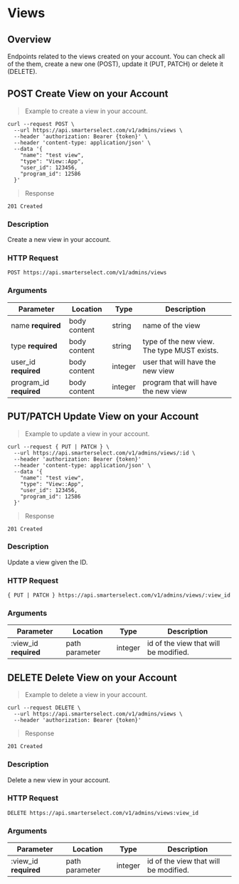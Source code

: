 # Views

## Overview

Endpoints related to the views created on your account. You can check all of the them, create a new one (POST), update it (PUT, PATCH) or delete it (DELETE).

## POST Create View on your Account

> Example to create a view in your account.

```shell
curl --request POST \
  --url https://api.smarterselect.com/v1/admins/views \
  --header 'authorization: Bearer {token}' \
  --header 'content-type: application/json' \
  --data '{
    "name": "test view",
    "type": "View::App",
    "user_id": 123456,
    "program_id": 12586
  }'
```

> Response

```shell
201 Created
```

### Description

Create a new view in your account.

### HTTP Request

`POST https://api.smarterselect.com/v1/admins/views`

### Arguments

| Parameter | Location | Type | Description
| --------- | -------- | ---- | -----------
| name <strong class="required">required</strong> | body content | string | name of the view
| type <strong class="required">required</strong> | body content | string | type of the new view. The type MUST exists.
| user_id <strong class="required">required</strong> | body content | integer | user that will have the new view
| program_id <strong class="required">required</strong> | body content | integer | program that will have the new view

## PUT/PATCH Update View on your Account

> Example to update a view in your account.

```shell
curl --request { PUT | PATCH } \
  --url https://api.smarterselect.com/v1/admins/views/:id \
  --header 'authorization: Bearer {token}'
  --header 'content-type: application/json' \
  --data '{
    "name": "test view",
    "type": "View::App",
    "user_id": 123456,
    "program_id": 12586
  }'

```

> Response

```shell
201 Created
```

### Description

Update a view given the ID.

### HTTP Request

`{ PUT | PATCH } https://api.smarterselect.com/v1/admins/views/:view_id`

### Arguments

| Parameter | Location | Type | Description
| --------- | -------- | ---- | -----------
| :view_id <strong class="required">required</strong> | path parameter | integer | id of the view that will be modified.

## DELETE Delete View on your Account

> Example to delete a view in your account.

```shell
curl --request DELETE \
  --url https://api.smarterselect.com/v1/admins/views \
  --header 'authorization: Bearer {token}'
```

> Response

```shell
201 Created
```

### Description

Delete a new view in your account.

### HTTP Request

`DELETE https://api.smarterselect.com/v1/admins/views:view_id`

### Arguments

| Parameter | Location | Type | Description
| --------- | -------- | ---- | -----------
| :view_id <strong class="required">required</strong> | path parameter | integer | id of the view that will be modified.
